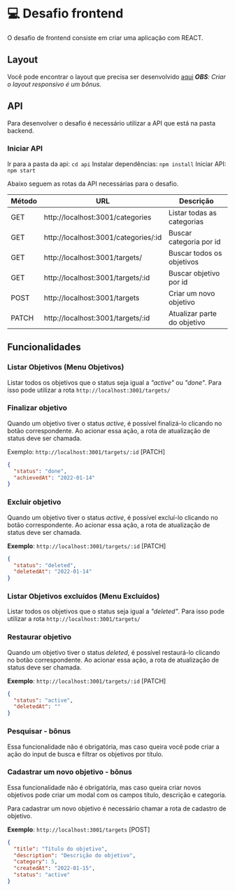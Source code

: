 # :computer: Desafio frontend

O desafio de frontend consiste em criar uma aplicação com REACT.

## Layout

Você pode encontrar o layout que precisa ser desenvolvido [aqui](https://www.figma.com/file/oe2pxxjeyQOSwlacmun0f8/Satus---Frontend-challenge?node-id=0%3A1)
_**OBS**: Criar o layout responsivo é um bônus._

## API

Para desenvolver o desafio é necessário utilizar a API que está na pasta backend.

### Iniciar API

Ir para a pasta da api: `cd api`
Instalar dependências: `npm install`
Iniciar API: `npm start`

Abaixo seguem as rotas da API necessárias para o desafio.

| Método | URL                                  | Descrição                   |
| ------ | ------------------------------------ | --------------------------- |
| GET    | http://localhost:3001/categories     | Listar todas as categorias  |
| GET    | http://localhost:3001/categories/:id | Buscar categoria por id     |
| GET    | http://localhost:3001/targets/       | Buscar todos os objetivos   |
| GET    | http://localhost:3001/targets/:id    | Buscar objetivo por id      |
| POST   | http://localhost:3001/targets        | Criar um novo objetivo      |
| PATCH  | http://localhost:3001/targets/:id    | Atualizar parte do objetivo |

## Funcionalidades

### Listar Objetivos (Menu Objetivos)

Listar todos os objetivos que o status seja igual a _"active"_ ou _"done"_.
Para isso pode utilizar a rota `http://localhost:3001/targets/`

### Finalizar objetivo

Quando um objetivo tiver o status _active_, é possível finalizá-lo clicando no botão correspondente.
Ao acionar essa ação, a rota de atualização de status deve ser chamada.

Exemplo:
`http://localhost:3001/targets/:id` [PATCH]

```json
{
  "status": "done",
  "achievedAt": "2022-01-14"
}
```

### Excluir objetivo

Quando um objetivo tiver o status _active_, é possível excluí-lo clicando no botão correspondente.
Ao acionar essa ação, a rota de atualização de status deve ser chamada.

**Exemplo**:
`http://localhost:3001/targets/:id` [PATCH]

```json
{
  "status": "deleted",
  "deletedAt": "2022-01-14"
}
```

### Listar Objetivos excluídos (Menu Excluídos)

Listar todos os objetivos que o status seja igual a _"deleted"_.
Para isso pode utilizar a rota `http://localhost:3001/targets/`

### Restaurar objetivo

Quando um objetivo tiver o status _deleted_, é possível restaurá-lo clicando no botão correspondente.
Ao acionar essa ação, a rota de atualização de status deve ser chamada.

**Exemplo**:
`http://localhost:3001/targets/:id` [PATCH]

```json
{
  "status": "active",
  "deletedAt": ""
}
```

### Pesquisar - bônus
Essa funcionalidade não é obrigatória, mas caso queira você pode criar a ação do input de busca e filtrar os objetivos por título.

### Cadastrar um novo objetivo - bônus
Essa funcionalidade não é obrigatória, mas caso queira criar novos objetivos pode criar um modal com os campos título, descrição e categoria.

Para cadastrar um novo objetivo é necessário chamar a rota de cadastro de objetivo.


**Exemplo**:
`http://localhost:3001/targets` [POST]

```json
{
  "title": "Título do objetivo",
  "description": "Descrição do objetivo",
  "category": 5,
  "createdAt": "2022-01-15",
  "status": "active"
}
```
